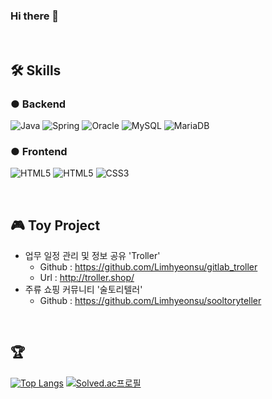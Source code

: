 ### Hi there 👋


<!--
**Limhyeonsu/Limhyeonsu** is a ✨ _special_ ✨ repository because its `README.md` (this file) appears on your GitHub profile.

Here are some ideas to get you started:

- 🔭 I’m currently working on ...
- 🌱 I’m currently learning ...
- 👯 I’m looking to collaborate on ...
- 🤔 I’m looking for help with ...
- 💬 Ask me about ...
- 📫 How to reach me: ...
- 😄 Pronouns: ...
- ⚡ Fun fact: ...
-->
<br />

## 🛠 Skills
### ● Backend
<p>
  <img alt="Java" src ="https://img.shields.io/badge/Java-007396?&logo=Java&logoColor=white"/>
  <img alt="Spring" src ="https://img.shields.io/badge/Spring-6DB33F?&logo=Spring&logoColor=white"/>
  <img alt="Oracle" src ="https://img.shields.io/badge/Oracle-F80000?&logo=Oracle&logoColor=white"/>
  <img alt="MySQL" src ="https://img.shields.io/badge/MySQL-4479A1?&logo=MySQL&logoColor=white"/>
  <img alt="MariaDB" src ="https://img.shields.io/badge/MariaDB-003545?&logo=MariaDB&logoColor=white"/>
</p>

### ● Frontend
<p>
  <img alt="HTML5" src ="https://img.shields.io/badge/-JavaScript-FDDC00?&logo=JavaScript&logoColor=white"/>
  <img alt="HTML5" src ="https://img.shields.io/badge/HTML5-E34F26?&logo=HTML5&logoColor=white"/>
  <img alt="CSS3" src ="https://img.shields.io/badge/CSS3-1572B6?&logo=CSS3&logoColor=white"/>
</p>

<br />

## 🎮 Toy Project
* 업무 일정 관리 및 정보 공유 'Troller'
  * Github : https://github.com/Limhyeonsu/gitlab_troller
  * Url : http://troller.shop/
* 주류 쇼핑 커뮤니티 '술토리텔러'
  * Github : https://github.com/Limhyeonsu/sooltoryteller

<br />

## 🏆
[![Top Langs](https://github-readme-stats.vercel.app/api/top-langs/?username=Limhyeonsu&layout=compact)](https://github.com/Limhyeonsu/github-readme-stats)
[![Solved.ac프로필](http://mazassumnida.wtf/api/generate_badge?boj=dlagustn720)](https://solved.ac/dlagustn720)
